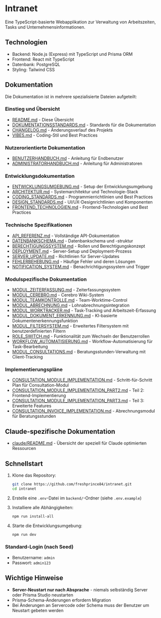 # Intranet

Eine TypeScript-basierte Webapplikation zur Verwaltung von Arbeitszeiten, Tasks und Unternehmensinformationen.

## Technologien
- Backend: Node.js (Express) mit TypeScript und Prisma ORM
- Frontend: React mit TypeScript
- Datenbank: PostgreSQL
- Styling: Tailwind CSS

## Dokumentation

Die Dokumentation ist in mehrere spezialisierte Dateien aufgeteilt:

### Einstieg und Übersicht
- [README.md](README.md) - Diese Übersicht
- [DOKUMENTATIONSSTANDARDS.md](docs/core/DOKUMENTATIONSSTANDARDS.md) - Standards für die Dokumentation
- [CHANGELOG.md](docs/core/CHANGELOG.md) - Änderungsverlauf des Projekts
- [VIBES.md](docs/core/VIBES.md) - Coding-Stil und Best Practices

### Nutzerorientierte Dokumentation
- [BENUTZERHANDBUCH.md](docs/user/BENUTZERHANDBUCH.md) - Anleitung für Endbenutzer
- [ADMINISTRATORHANDBUCH.md](docs/user/ADMINISTRATORHANDBUCH.md) - Anleitung für Administratoren

### Entwicklungsdokumentation
- [ENTWICKLUNGSUMGEBUNG.md](docs/core/ENTWICKLUNGSUMGEBUNG.md) - Setup der Entwicklungsumgebung
- [ARCHITEKTUR.md](docs/technical/ARCHITEKTUR.md) - Systemarchitektur und Technologie-Stack
- [CODING_STANDARDS.md](docs/core/CODING_STANDARDS.md) - Programmierrichtlinien und Best Practices
- [DESIGN_STANDARDS.md](docs/core/DESIGN_STANDARDS.md) - UI/UX-Designrichtlinien und Komponenten
- [FRONTEND_TECHNOLOGIEN.md](docs/technical/FRONTEND_TECHNOLOGIEN.md) - Frontend-Technologien und Best Practices

### Technische Spezifikationen
- [API_REFERENZ.md](docs/technical/API_REFERENZ.md) - Vollständige API-Dokumentation
- [DATENBANKSCHEMA.md](docs/technical/DATENBANKSCHEMA.md) - Datenbankschema und -struktur
- [BERECHTIGUNGSSYSTEM.md](docs/technical/BERECHTIGUNGSSYSTEM.md) - Rollen und Berechtigungskonzept
- [DEPLOYMENT.md](docs/technical/DEPLOYMENT.md) - Server-Setup und Deployment-Prozess
- [SERVER_UPDATE.md](docs/technical/SERVER_UPDATE.md) - Richtlinien für Server-Updates
- [FEHLERBEHEBUNG.md](docs/technical/FEHLERBEHEBUNG.md) - Häufige Fehler und deren Lösungen
- [NOTIFICATION_SYSTEM.md](docs/modules/NOTIFICATION_SYSTEM.md) - Benachrichtigungssystem und Trigger

### Modulspezifische Dokumentation
- [MODUL_ZEITERFASSUNG.md](docs/modules/MODUL_ZEITERFASSUNG.md) - Zeiterfassungssystem
- [MODUL_CEREBRO.md](docs/modules/MODUL_CEREBRO.md) - Cerebro Wiki-System
- [MODUL_TEAMKONTROLLE.md](docs/modules/MODUL_TEAMKONTROLLE.md) - Team-Worktime-Control
- [MODUL_ABRECHNUNG.md](docs/modules/MODUL_ABRECHNUNG.md) - Lohnabrechnungsintegration
- [MODUL_WORKTRACKER.md](docs/modules/MODUL_WORKTRACKER.md) - Task-Tracking und Arbeitszeit-Erfassung
- [MODUL_DOKUMENT_ERKENNUNG.md](docs/modules/MODUL_DOKUMENT_ERKENNUNG.md) - KI-basierte Dokumentenerkennungsfunktion
- [MODUL_FILTERSYSTEM.md](docs/modules/MODUL_FILTERSYSTEM.md) - Erweitertes Filtersystem mit benutzerdefinierten Filtern
- [ROLE_SWITCH.md](docs/modules/ROLE_SWITCH.md) - Funktionalität zum Wechseln der Benutzerrollen
- [WORKFLOW_AUTOMATISIERUNG.md](docs/modules/WORKFLOW_AUTOMATISIERUNG.md) - Workflow-Automatisierung für Task-Bearbeitung
- [MODUL_CONSULTATIONS.md](docs/modules/MODUL_CONSULTATIONS.md) - Beratungsstunden-Verwaltung mit Client-Tracking

### Implementierungspläne
- [CONSULTATION_MODULE_IMPLEMENTATION.md](docs/implementation_plans/CONSULTATION_MODULE_IMPLEMENTATION.md) - Schritt-für-Schritt Plan für Consultation-Modul
- [CONSULTATION_MODULE_IMPLEMENTATION_PART2.md](docs/implementation_plans/CONSULTATION_MODULE_IMPLEMENTATION_PART2.md) - Teil 2: Frontend-Implementierung
- [CONSULTATION_MODULE_IMPLEMENTATION_PART3.md](docs/implementation_plans/CONSULTATION_MODULE_IMPLEMENTATION_PART3.md) - Teil 3: Erweiterte Features
- [CONSULTATION_INVOICE_IMPLEMENTATION.md](docs/implementation_plans/CONSULTATION_INVOICE_IMPLEMENTATION.md) - Abrechnungsmodul für Beratungsstunden

## Claude-spezifische Dokumentation
- [claude/README.md](claude/README.md) - Übersicht der speziell für Claude optimierten Ressourcen

## Schnellstart

1. Klone das Repository:
   ```bash
   git clone https://github.com/freshprince84/intranet.git
   cd intranet
   ```

2. Erstelle eine `.env`-Datei im `backend/`-Ordner (siehe `.env.example`)

3. Installiere alle Abhängigkeiten:
   ```bash
   npm run install-all
   ```

4. Starte die Entwicklungsumgebung:
   ```bash
   npm run dev
   ```

### Standard-Login (nach Seed)
- Benutzername: `admin`
- Passwort: `admin123`

## Wichtige Hinweise
- **Server-Neustart nur nach Absprache** - niemals selbständig Server oder Prisma Studio neustarten
- Prisma-Schema-Änderungen erfordern Migration
- Bei Änderungen an Servercode oder Schema muss der Benutzer um Neustart gebeten werden